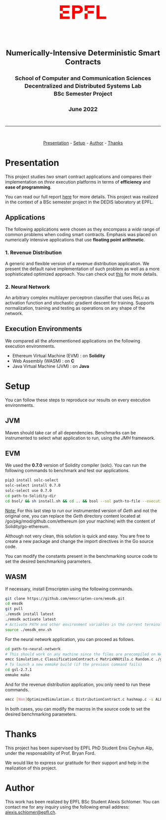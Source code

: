 <h1 align="center">
 <br />
   <img src="EPFL.png" width="150">  <br />
 <br />
</h1>


<h2 align="center">
    <br />
    <font size="5"> Numerically-Intensive Deterministic Smart Contracts <br /></font>
    <br />
    <font size="4">School of Computer and Communication Sciences<br />
    Decentralized and Distributed Systems Lab <br />
    BSc Semester Project <br />  
    <br />
    June 2022</font>  
    <br />
    <br />
</h2>

-----

<br />
<p align="center">
  <a href="#Presentation">Presentation</a> - 
  <a href="#Setup">Setup</a> -
  <a href="#Author">Author</a> -
  <a href="#Thanks">Thanks</a>
</p>

# Presentation

This project studies *two* smart contract applications and compares their implementation on *three* execution platforms in terms of **efficiency** and **ease of programming**.

You can read our full report [here](Project-Report.pdf) for more details. This project was realized in the context of a BSc semester project in the DEDIS laboratory at EPFL.

## Applications

The following applications were chosen as they encompass a *wide* range of common problems when coding smart contracts. Emphasis was placed on numerically intensive applications that use **floating point arithmetic**.

### 1. Revenue Distribution

A generic and flexible version of a revenue distribution application. We present the default naive implementation of such problem as well as a more sophisticated optimized approach. You can check out [this](optimized-revenue-distribution.pdf) for more details.

### 2. Neural Network

An arbitrary complex multilayer perceptron classifier that uses ReLu as activation function and stochastic gradient descent for training. Supports normalization, training and testing as operations on any shape of the network.

## Execution Environments

We compared all the aforementioned applications on the following execution environments.

- Ethereum Virtual Machine (EVM) : on **Solidity**
- Web Assembly (WASM) :  on **C**
- Java Virtual Machine (JVM) : on **Java**

# Setup

You can follow these steps to reproduce our results on every execution environments.

## JVM

Maven should take car of all dependencies. Benchmarks can be instrumented to select what application to run, using the *JMH* framework.

## EVM

We used the **0.7.0** version of Solidity compiler (solc). You can run the following commands to benchmark and test our applications.

```sh
pip3 install solc-select
solc-select install 0.7.0
solc-select use 0.7.0
cd path-to-Solidity-dir
cd bsol/ && sh install.sh && cd .. && bsol --sol path-to-file --execution-time --runs 1
```

<u>Note:</u> For this last step to run our instrumented version of *Geth* and not the original one, you can replace the *Geth* directory content located at /go/pkg/mod/github.com/ethereum (on your machine) with the content of Solidity/go-ethereum.

Although not very clean, this solution is quick and easy. You are free to create a new package and change the import directives in the Go source code.

You can modify the constants present in the benchmarking source code to set the desired benchmarking parameters.

## WASM

If necessary, install Emscripten using the following commands.

```sh
git clone https://github.com/emscripten-core/emsdk.git
cd emsdk
git pull
./emsdk install latest
./emsdk activate latest
# Activate PATH and other environment variables in the current terminal (has to be rerun when changing terminal)
source ./emsdk_env.sh
```

For the neural network application, you can proceed as follows.

```sh
cd path-to-neural-network
# This should work on any machine since the files are precompiled on WASM (so no need to build). If this does not work, launch a new emmake build
emcc Simulation.c ClassificationContract.c MatrixNNUtils.c Random.c ./gsl-2.7.1/.libs/libgsl.so.27 PATH/neural_network/gsl-2.7.1/cblas/*.o -I PATH/neural_network/gsl-2.7.1 -lm -s ALLOW_MEMORY_GROWTH=1
# To launch a new emmake build (if the previous command fails)
cd gsl-2.7.1
emmake make
```
And for the revenue distribution application, you only need to run these commands.

```sh
emcc [Non]OptimizedSimulation.c DistributionContract.c hashmap.c -s ALLOW_MEMORY_GROWTH=1
```

In both cases, you can modify the macros in the source code to set the desired benchmarking parameters.

# Thanks

This project has been supervised by EPFL PhD Student Enis Ceyhun Alp, under the responsability of Prof. Bryan Ford.

We would like to express our gratitude for their support and help in the realization of this project.

# Author

This work has been realized by EPFL BSc Student Alexis Schlomer. You can contact me for any inquiry using the following email address: alexis.schlomer@epfl.ch.
